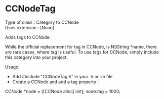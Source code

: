 CCNodeTag
=========

Type of class  : Category to CCNode  
Uses extension : [None]

Adds tags to CCNode.

While the official replacement for tag in CCNode, is NSString *name, there are rare cases, where tag is useful. To use tags for CCNode, simply include this category into your project.

Usage:

- Add #include "CCNodeTag.h" in your .h or .m file
- Create a CCNode and add a tag property :

CCNode *node = [[CCNode alloc] init];
node.tag = 1000;